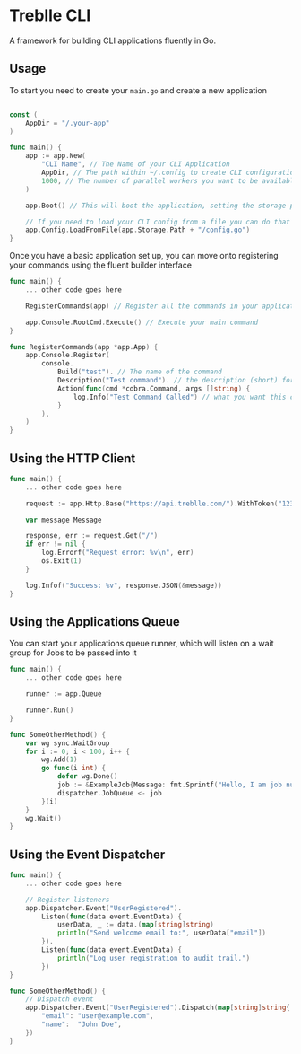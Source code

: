 # Treblle CLI

A framework for building CLI applications fluently in Go.

## Usage

To start you need to create your `main.go` and create a new application

```go

const (
	AppDir = "/.your-app"
)

func main() {
    app := app.New(
        "CLI Name", // The Name of your CLI Application
        AppDir, // The path within ~/.config to create CLI configuration
        1000, // The number of parallel workers you want to be available for dispatching tasks
    )

    app.Boot() // This will boot the application, setting the storage path for this run.

    // If you need to load your CLI config from a file you can do that using a fluent interface
    app.Config.LoadFromFile(app.Storage.Path + "/config.go")
}
```

Once you have a basic application set up, you can move onto registering your commands using the fluent builder interface

```go
func main() {
    ... other code goes here

    RegisterCommands(app) // Register all the commands in your application

    app.Console.RootCmd.Execute() // Execute your main command
}

func RegisterCommands(app *app.App) {
    app.Console.Register(
		console.
			Build("test"). // The name of the command
			Description("Test command"). // the description (short) for the command
			Action(func(cmd *cobra.Command, args []string) {
				log.Info("Test Command Called") // what you want this command to do
			}
        ),
	)
}
```

## Using the HTTP Client

```go
func main() {
    ... other code goes here

    request := app.Http.Base("https://api.treblle.com/").WithToken("123123")

	var message Message

	response, err := request.Get("/")
	if err != nil {
		log.Errorf("Request error: %v\n", err)
		os.Exit(1)
	}

	log.Infof("Success: %v", response.JSON(&message))
}
```

## Using the Applications Queue

You can start your applications queue runner, which will listen on a wait group for Jobs to be passed into it

```go
func main() {
    ... other code goes here

    runner := app.Queue

	runner.Run()
}

func SomeOtherMethod() {
    var wg sync.WaitGroup
	for i := 0; i < 100; i++ {
		wg.Add(1)
		go func(i int) {
			defer wg.Done()
			job := &ExampleJob{Message: fmt.Sprintf("Hello, I am job number %d", i)}
			dispatcher.JobQueue <- job
		}(i)
	}
	wg.Wait()
}
```

## Using the Event Dispatcher

```go
func main() {
    ... other code goes here

    // Register listeners
	app.Dispatcher.Event("UserRegistered").
		Listen(func(data event.EventData) {
			userData, _ := data.(map[string]string)
			println("Send welcome email to:", userData["email"])
		}).
		Listen(func(data event.EventData) {
			println("Log user registration to audit trail.")
		})
}

func SomeOtherMethod() {
    // Dispatch event
	app.Dispatcher.Event("UserRegistered").Dispatch(map[string]string{
		"email": "user@example.com",
		"name":  "John Doe",
	})
}
```

